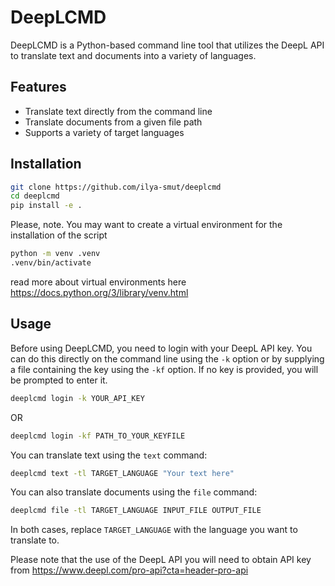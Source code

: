 # DeepLCMD

DeepLCMD is a Python-based command line tool that utilizes the DeepL API to translate text and documents into a variety of languages.

## Features

- Translate text directly from the command line
- Translate documents from a given file path
- Supports a variety of target languages

## Installation
```bash
git clone https://github.com/ilya-smut/deeplcmd
cd deeplcmd
pip install -e .
```
Please, note. You may want to create a virtual environment for the installation of the script
```bash
python -m venv .venv
.venv/bin/activate
```
read more about virtual environments here https://docs.python.org/3/library/venv.html

## Usage

Before using DeepLCMD, you need to login with your DeepL API key. You can do this directly on the command line using the `-k` option or by supplying a file containing the key using the `-kf` option. If no key is provided, you will be prompted to enter it.

```bash
deeplcmd login -k YOUR_API_KEY

```

OR

```bash
deeplcmd login -kf PATH_TO_YOUR_KEYFILE

```

You can translate text using the `text` command:

```bash
deeplcmd text -tl TARGET_LANGUAGE "Your text here"

```

You can also translate documents using the `file` command:

```bash
deeplcmd file -tl TARGET_LANGUAGE INPUT_FILE OUTPUT_FILE

```

In both cases, replace `TARGET_LANGUAGE` with the language you want to translate to. 

Please note that the use of the DeepL API you will need to obtain API key from https://www.deepl.com/pro-api?cta=header-pro-api